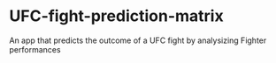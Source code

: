# UFC-fight-prediction-matrix
An app that predicts the outcome of a UFC fight by analysizing Fighter performances
